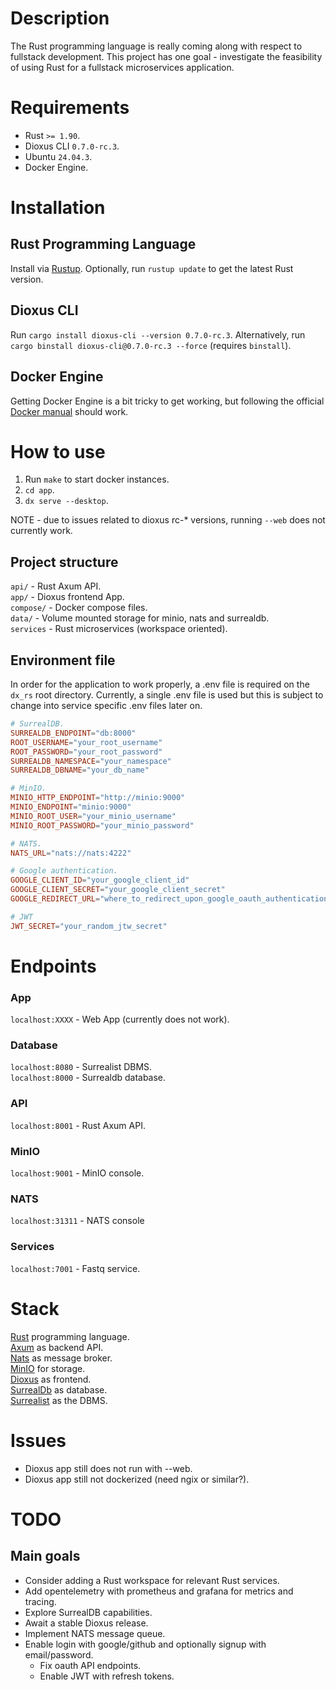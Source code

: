 # Description
The Rust programming language is really coming along with respect to fullstack development. This project has one goal - investigate the feasibility of using Rust for a fullstack microservices application.

# Requirements
- Rust `>= 1.90`.
- Dioxus CLI `0.7.0-rc.3`.
- Ubuntu `24.04.3`.
- Docker Engine.

# Installation
## Rust Programming Language
Install via [Rustup](https://rustup.rs/). Optionally, run `rustup update` to get the latest Rust version.

## Dioxus CLI
Run `cargo install dioxus-cli --version 0.7.0-rc.3`. Alternatively, run `cargo binstall dioxus-cli@0.7.0-rc.3 --force` (requires `binstall`).

## Docker Engine
Getting Docker Engine is a bit tricky to get working, but following the official [Docker manual](https://docs.docker.com/engine/install/) should work.

# How to use
1. Run `make` to start docker instances.
2. `cd app`.
3. `dx serve --desktop`.

NOTE - due to issues related to dioxus rc-* versions, running `--web` does not currently work.

## Project structure

`api/` - Rust Axum API.<br>
`app/` - Dioxus frontend App.<br>
`compose/` - Docker compose files.<br>
`data/` - Volume mounted storage for minio, nats and surrealdb.<br>
`services` - Rust microservices (workspace oriented).


## Environment file
In order for the application to work properly, a .env file is required on the `dx_rs` root directory. Currently, a single .env file is used but this is subject to change into service specific .env files later on.

```toml
# SurrealDB.
SURREALDB_ENDPOINT="db:8000"
ROOT_USERNAME="your_root_username"
ROOT_PASSWORD="your_root_password"
SURREALDB_NAMESPACE="your_namespace"
SURREALDB_DBNAME="your_db_name"

# MinIO.
MINIO_HTTP_ENDPOINT="http://minio:9000"
MINIO_ENDPOINT="minio:9000"
MINIO_ROOT_USER="your_minio_username"
MINIO_ROOT_PASSWORD="your_minio_password"

# NATS.
NATS_URL="nats://nats:4222"

# Google authentication.
GOOGLE_CLIENT_ID="your_google_client_id"
GOOGLE_CLIENT_SECRET="your_google_client_secret"
GOOGLE_REDIRECT_URL="where_to_redirect_upon_google_oauth_authentication"

# JWT
JWT_SECRET="your_random_jtw_secret"
```

# Endpoints
### App
`localhost:XXXX` - Web App (currently does not work).

### Database
`localhost:8080` - Surrealist DBMS.<br>
`localhost:8000` - Surrealdb database.<br>

### API
`localhost:8001` - Rust Axum API.<br>

### MinIO
`localhost:9001` - MinIO console.<br>

### NATS
`localhost:31311` - NATS console<br>

### Services
`localhost:7001` - Fastq service.<br>

# Stack
[Rust](https://rust-lang.org/) programming language.<br>
[Axum](https://github.com/tokio-rs/axum) as backend API.<br>
[Nats](https://github.com/nats-io) as message broker.<br>
[MinIO](https://github.com/minio/minio) for storage.<br>
[Dioxus](https://dioxuslabs.com/) as frontend.<br>
[SurrealDb](https://surrealdb.com/docs/surrealdb) as database.<br>
[Surrealist](https://surrealdb.com/docs/surrealist) as the DBMS.

# Issues
* Dioxus app still does not run with --web.
* Dioxus app still not dockerized (need ngix or similar?).

# TODO

## Main goals
* Consider adding a Rust workspace for relevant Rust services.
* Add opentelemetry with prometheus and grafana for metrics and tracing.
* Explore SurrealDB capabilities.
* Await a stable Dioxus release.
* Implement NATS message queue.
* Enable login with google/github and optionally signup with email/password.
    * Fix oauth API endpoints.
    * Enable JWT with refresh tokens.